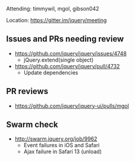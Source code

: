 Attending: timmywil, mgol, gibson042

Location: https://gitter.im/jquery/meeting

## Issues and PRs needing review
* https://github.com/jquery/jquery/issues/4748
	- jQuery.extend(single object)
* https://github.com/jquery/jquery/pull/4732
	- Update dependencies

## PR reviews
* https://github.com/jquery/jquery-ui/pulls/mgol

## Swarm check
* http://swarm.jquery.org/job/9962
	- Event failures in iOS and Safari
	- Ajax failure in Safari 13 (unload)
